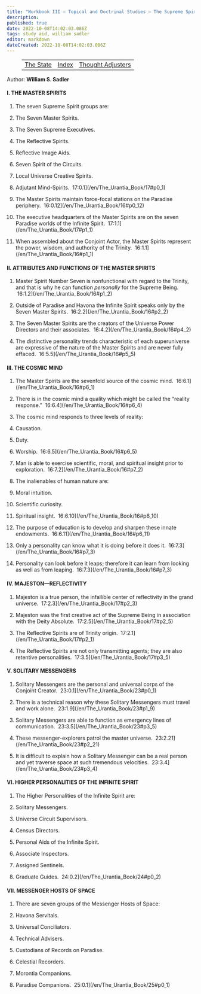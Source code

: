 ```yaml
---
title: "Workbook III — Topical and Doctrinal Studies — The Supreme Spirit — And Other"
description: 
published: true
date: 2022-10-08T14:02:03.086Z
tags: study aid, william sadler
editor: markdown
dateCreated: 2022-10-08T14:02:03.086Z
---
```


<figure class="table chapter-navigator">
	<table>
		<tbody>
		<tr>
			<td><a href="/en/William_S_Sadler/Workbook_3_Topical_and_Doctrinal_Studies/The_State">The State</a></td>
			<td><a href="/en/William_S_Sadler/Workbook_3_Topical_and_Doctrinal_Studies/Index">Index</a></td>
			<td><a href="/en/William_S_Sadler/Workbook_3_Topical_and_Doctrinal_Studies/Thought_Adjusters">Thought Adjusters</a></td>
		</tr>
		</tbody>
	</table>
</figure>

Author: **William S. Sadler**

#### I. THE MASTER SPIRITS

1. The seven Supreme Spirit groups are:

1. The Seven Master Spirits.
2. The Seven Supreme Executives.
3. The Reflective Spirits.
4. Reflective Image Aids.
5. Seven Spirit of the Circuits.
6. Local Universe Creative Spirits.
7. Adjutant Mind-Spirits.  17:0.1](/en/The_Urantia_Book/17#p0_1)

2. The Master Spirits maintain force-focal stations on the Paradise periphery.  16:0.12](/en/The_Urantia_Book/16#p0_12)

3. The executive headquarters of the Master Spirits are on the seven Paradise worlds of the Infinite Spirit.  17:1.1](/en/The_Urantia_Book/17#p1_1)

4. When assembled about the Conjoint Actor, the Master Spirits represent the power, wisdom, and authority of the Trinity.  16:1.1](/en/The_Urantia_Book/16#p1_1)

#### II. ATTRIBUTES AND FUNCTIONS OF THE MASTER SPIRITS

1. Master Spirit Number Seven is nonfunctional with regard to the Trinity, and that is why he can function _personally_ for the Supreme Being.  16:1.2](/en/The_Urantia_Book/16#p1_2)

2. Outside of Paradise and Havona the Infinite Spirit speaks only by the Seven Master Spirits.  16:2.2](/en/The_Urantia_Book/16#p2_2)

3. The Seven Master Spirits are the creators of the Universe Power Directors and their associates.  16:4.2](/en/The_Urantia_Book/16#p4_2)

4. The distinctive personality trends characteristic of each superuniverse are expressive of the nature of the Master Spirits and are never fully effaced.  16:5.5](/en/The_Urantia_Book/16#p5_5)

#### III. THE COSMIC MIND

1. The Master Spirits are the sevenfold source of the cosmic mind.  16:6.1](/en/The_Urantia_Book/16#p6_1)

2. There is in the cosmic mind a quality which might be called the “reality response.”  16:6.4](/en/The_Urantia_Book/16#p6_4)

3. The cosmic mind responds to three levels of reality:

1. Causation.
2. Duty.
3. Worship.  16:6.5](/en/The_Urantia_Book/16#p6_5)

4. Man is able to exercise scientific, moral, and spiritual insight prior to exploration.  16:7.2](/en/The_Urantia_Book/16#p7_2)

5. The inalienables of human nature are:

1. Moral intuition.
2. Scientific curiosity.
3. Spiritual insight.  16:6.10](/en/The_Urantia_Book/16#p6_10)

6. The purpose of education is to develop and sharpen these innate endowments.  16:6.11](/en/The_Urantia_Book/16#p6_11)

7. Only a personality can know what it is doing before it does it.  16:7.3](/en/The_Urantia_Book/16#p7_3)

8. Personality can look before it leaps; therefore it can learn from looking as well as from leaping.  16:7.3](/en/The_Urantia_Book/16#p7_3)

#### IV. MAJESTON—REFLECTIVITY

1. Majeston is a true person, the infallible center of reflectivity in the grand universe.  17:2.3](/en/The_Urantia_Book/17#p2_3)

2. Majeston was the first creative act of the Supreme Being in association with the Deity Absolute.  17:2.5](/en/The_Urantia_Book/17#p2_5)

3. The Reflective Spirits are of Trinity origin.  17:2.1](/en/The_Urantia_Book/17#p2_1)

4. The Reflective Spirits are not only transmitting agents; they are also retentive personalities.  17:3.5](/en/The_Urantia_Book/17#p3_5)

#### V. SOLITARY MESSENGERS

1. Solitary Messengers are the personal and universal corps of the Conjoint Creator.  23:0.1](/en/The_Urantia_Book/23#p0_1)

2. There is a technical reason why these Solitary Messengers must travel and work alone.  23:1.9](/en/The_Urantia_Book/23#p1_9)

3. Solitary Messengers are able to function as emergency lines of communication.  23:3.5](/en/The_Urantia_Book/23#p3_5)

4. These messenger-explorers patrol the master universe.  23:2.21](/en/The_Urantia_Book/23#p2_21)

5. It is difficult to explain how a Solitary Messenger can be a real person and yet traverse space at such tremendous velocities.  23:3.4](/en/The_Urantia_Book/23#p3_4)

#### VI. HIGHER PERSONALITIES OF THE INFINITE SPIRIT

1. The Higher Personalities of the Infinite Spirit are:

1. Solitary Messengers.
2. Universe Circuit Supervisors.
3. Census Directors.
4. Personal Aids of the Infinite Spirit.
5. Associate Inspectors.
6. Assigned Sentinels.
7. Graduate Guides.  24:0.2](/en/The_Urantia_Book/24#p0_2)

#### VII. MESSENGER HOSTS OF SPACE

1. There are seven groups of the Messenger Hosts of Space:

1. Havona Servitals.
2. Universal Conciliators.
3. Technical Advisers.
4. Custodians of Records on Paradise.
5. Celestial Recorders.
6. Morontia Companions.
7. Paradise Companions.  25:0.1](/en/The_Urantia_Book/25#p0_1)